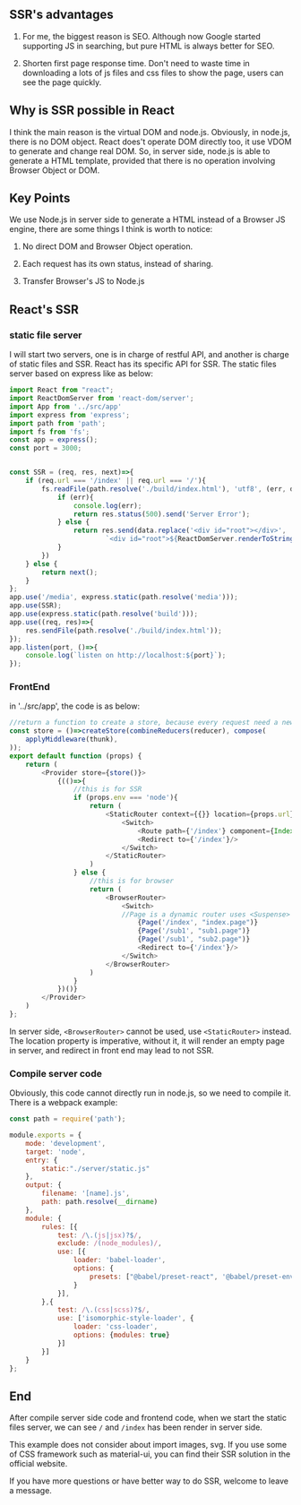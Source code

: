 ## SSR's advantages

1. For me, the biggest reason is SEO. Although now Google started supporting JS in searching, 
but pure HTML is always better for SEO. 

2. Shorten first page response time. Don't need to waste time in downloading a lots of js files and css files to 
show the page, users can see the page quickly.

## Why is SSR possible in React

I think the main reason is the virtual DOM and node.js. Obviously, in node.js, there is no DOM object. React does't operate 
DOM directly too, it use VDOM to generate and change real DOM. So, in server side, node.js is able to generate a HTML template,
provided that there is no operation involving Browser Object or DOM.

## Key Points

We use Node.js in server side to generate a HTML instead of a Browser JS engine, there are some things I think is worth to notice:

1. No direct DOM and Browser Object operation.

2. Each request has its own status, instead of sharing.

3. Transfer Browser's JS to Node.js

## React's SSR

### static file server

I will start two servers, one is in charge of restful API, and another is charge of static files and SSR.
React has its specific API for SSR. The static files server based on express like as below:

```js
import React from "react";
import ReactDomServer from 'react-dom/server';
import App from '../src/app'
import express from 'express';
import path from 'path';
import fs from 'fs';
const app = express();
const port = 3000;


const SSR = (req, res, next)=>{
    if (req.url === '/index' || req.url === '/'){
        fs.readFile(path.resolve('./build/index.html'), 'utf8', (err, data)=>{
            if (err){
                console.log(err);
                return res.status(500).send('Server Error');
            } else {
                return res.send(data.replace('<div id="root"></div>',
                        `<div id="root">${ReactDomServer.renderToString(<App url={'/index'} env={'node'}/>)}</div>`))
            }
        })
    } else {
        return next();
    }
};
app.use('/media', express.static(path.resolve('media')));
app.use(SSR);
app.use(express.static(path.resolve('build')));
app.use((req, res)=>{
    res.sendFile(path.resolve('./build/index.html'));
});
app.listen(port, ()=>{
    console.log(`listen on http://localhost:${port}`);
});
```


### FrontEnd

in '../src/app', the code is as below:

```js
//return a function to create a store, because every request need a new store
const store = ()=>createStore(combineReducers(reducer), compose(
    applyMiddleware(thunk),
));
export default function (props) {
    return (
        <Provider store={store()}>
            {(()=>{
                //this is for SSR
                if (props.env === 'node'){
                    return (
                        <StaticRouter context={{}} location={props.url}>
                            <Switch>
                                <Route path={'/index'} component={Index}/>
                                <Redirect to={'/index'}/>
                            </Switch>
                        </StaticRouter>
                    )
                } else {
                    //this is for browser
                    return (
                        <BrowserRouter>
                            <Switch>
                            //Page is a dynamic router uses <Suspense> and lazy(), so cannot be render in SSR
                                {Page('/index', "index.page")}
                                {Page('/sub1', "sub1.page")}
                                {Page('/sub1', "sub2.page")}
                                <Redirect to={'/index'}/>
                            </Switch>
                        </BrowserRouter>
                    )
                }
            })()}
        </Provider>
    )
};
```

In server side, `<BrowserRouter>` cannot be used, use `<StaticRouter>` instead. The location property is imperative, without it, it will
render an empty page in server, and redirect in front end may lead to not SSR.

### Compile server code

Obviously, this code cannot directly run in node.js, so we need to compile it. There is a webpack example:

```js
const path = require('path');

module.exports = {
    mode: 'development',
    target: 'node',
    entry: {
        static:"./server/static.js"
    },
    output: {
        filename: '[name].js',
        path: path.resolve(__dirname)
    },
    module: {
        rules: [{
            test: /\.(js|jsx)?$/,
            exclude: /(node_modules)/,
            use: [{
                loader: 'babel-loader',
                options: {
                    presets: ["@babel/preset-react", '@babel/preset-env'],
                }
            }],
        },{
            test: /\.(css|scss)?$/,
            use: ['isomorphic-style-loader', {
                loader: 'css-loader',
                options: {modules: true}
            }]
        }]
    }
};
```

## End

After compile server side code and frontend code, when we start the static files server, we can see `/` and `/index` has been render in server 
side. 

This example does not consider about import images, svg. If you use some of CSS framework such as material-ui, you can find their SSR solution in the official website.

If you have more questions or have better way to do SSR, welcome to leave a message.






